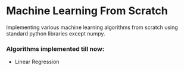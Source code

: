 # Machine Learning From Scratch
Implementing various machine learning algorithms from scratch using standard python libraries except numpy. 

### Algorithms implemented till now: 
* Linear Regression